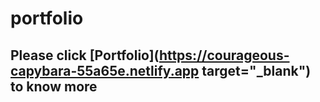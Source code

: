 # portfolio

## Please click [Portfolio](https://courageous-capybara-55a65e.netlify.app target="_blank") to know more